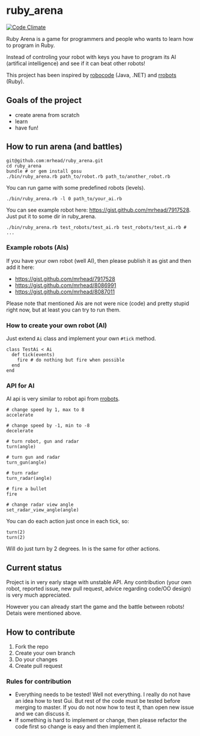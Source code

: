 # ruby_arena
[![Code
Climate](https://codeclimate.com/github/mrhead/ruby_arena.png)](https://codeclimate.com/github/mrhead/ruby_arena)

Ruby Arena is a game for programmers and people who wants to learn how to program in Ruby.

Instead of controling your robot with keys you have to program its AI (artifical intelligence) and see if it can beat other robots!

This project has been inspired by [robocode][robocode] (Java, .NET) and [rrobots][rrobots] (Ruby).

## Goals of the project

- create arena from scratch
- learn
- have fun!

## How to run arena (and battles)

```
git@github.com:mrhead/ruby_arena.git
cd ruby_arena
bundle # or gem install gosu
./bin/ruby_arena.rb path_to/robot.rb path_to/another_robot.rb
```

You can run game with some predefined robots (levels).

```
./bin/ruby_arena.rb -l 0 path_to/your_ai.rb
```

You can see example robot here: https://gist.github.com/mrhead/7917528. Just put it to some dir in ruby_arena.

```
./bin/ruby_arena.rb test_robots/test_ai.rb test_robots/test_ai.rb # ...
```

### Example robots (AIs)

If you have your own robot (well AI), then please publish it as gist and then add it here:

* https://gist.github.com/mrhead/7917528
* https://gist.github.com/mrhead/8086991
* https://gist.github.com/mrhead/8087011

Please note that mentioned Ais are not were nice (code) and pretty stupid right now, but at least you can try to run them.

### How to create your own robot (AI)

Just extend `Ai` class and implement your own `#tick` method.

```
class TestAi < Ai
  def tick(events)
    fire # do nothing but fire when possible
  end
end
```

### API for AI

AI api is very similar to robot api from [rrobots][rrobots].

```
# change speed by 1, max to 8
accelerate 

# change speed by -1, min to -8
decelerate

# turn robot, gun and radar
turn(angle)

# turn gun and radar
turn_gun(angle)

# turn radar
turn_radar(angle)

# fire a bullet
fire

# change radar view angle
set_radar_view_angle(angle)
```

You can do each action just once in each tick, so:

```
turn(2)
turn(2)
```

Will do just turn by 2 degrees. In is the same for other actions.

## Current status

Project is in very early stage with unstable API. Any contribution (your own robot, reported issue, new pull request, advice regarding code/OO design) is very much appreciated.

However you can already start the game and the battle between robots! Detais were mentioned above.

## How to contribute

1. Fork the repo
2. Create your own branch
3. Do your changes
4. Create pull request

### Rules for contribution

* Everything needs to be tested! Well not everything. I really do not have an idea how to test Gui. But rest of the code must be tested before merging to master. If you do not now how to test it, than open new issue and we can discuss it.
* If something is hard to implement or change, then please refactor the code first so change is easy and then implement it.

[robocode]: http://robocode.sourceforge.net/
[rrobots]: http://rrobots.rubyforge.org/

